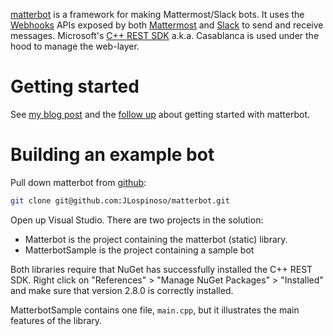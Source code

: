 [1]: https://github.com/JLospinoso/matterbot
[2]: http://www.mattermost.org/webhooks/
[3]: https://api.slack.com/
[4]: http://webhooks.us/
[5]: https://github.com/Microsoft/cpprestsdk
[6]: https://jlospinoso.github.io/c++/web/rest/mattermost/software/developing/2016/06/14/matterbot.html
[7]: https://jlospinoso.github.io/c++/web/rest/mattermost/software/developing/ngrok/2016/10/14/matterbot-slack-ngrok.html

[matterbot][1] is a framework for making Mattermost/Slack bots.
It uses the [Webhooks][4] APIs exposed by both [Mattermost][2] and [Slack][3] to
send and receive messages. Microsoft's [C++ REST SDK][5] a.k.a. Casablanca is used
under the hood to manage the web-layer.

Getting started
==
See [my blog post][6] and the [follow up][7] about getting started with matterbot.

Building an example bot
==
Pull down matterbot from [github][1]:

```sh
git clone git@github.com:JLospinoso/matterbot.git
```

Open up Visual Studio. There are two projects in the solution:

* Matterbot is the project containing the matterbot (static) library.
* MatterbotSample is the project containing a sample bot

Both libraries require that NuGet has successfully installed the C++ REST SDK.
Right click on "References" > "Manage NuGet Packages" > "Installed" and make
sure that version 2.8.0 is correctly installed.

MatterbotSample contains one file, `main.cpp`, but it illustrates the main features
of the library.
